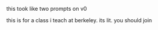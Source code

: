 this took like two prompts on v0

this is for a class i teach at berkeley. its lit. you should join
